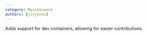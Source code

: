 ```yaml
---
category: Maintenance
authors: [jlsjonas]
---
```


Adds support for dev containers, allowing for easier contributions.